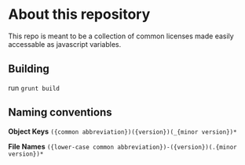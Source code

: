 # About this repository

This repo is meant to be a collection of common licenses made easily accessable as javascript variables.

## Building

run ``` grunt build ```

## Naming conventions

**Object Keys**
```({common abbreviation})({version})(_{minor version})*```

**File Names**
```({lower-case common abbreviation})-({version})(.{minor version})*```
